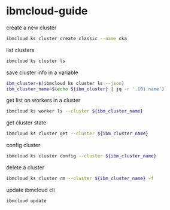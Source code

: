 # ibmcloud-guide

create a new cluster
```bash
ibmcloud ks cluster create classic --name cka
```

list clusters
```bash
ibmcloud ks cluster ls
```

save cluster info in a variable
```bash
ibm_cluster=$(ibmcloud ks cluster ls --json)
ibm_cluster_name=$(echo ${ibm_cluster} | jq -r '.[0].name')
```

get list on workers in a cluster
```bash
ibmcloud ks worker ls --cluster ${ibm_cluster_name}
```

get cluster state
```bash
ibmcloud ks cluster get --cluster ${ibm_cluster_name}
```

config cluster
```bash
ibmcloud ks cluster config --cluster ${ibm_cluster_name}
```

delete a cluster
```bash
ibmcloud ks cluster rm --cluster ${ibm_cluster_name} -f
```

update ibmcloud cli
```bash
ibmcloud update
```
